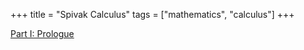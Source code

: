 +++
title = "Spivak Calculus"
tags = ["mathematics", "calculus"]
+++

[Part I: Prologue](/textbook-notes/math-textbooks/spivak-calculus/prologue/)